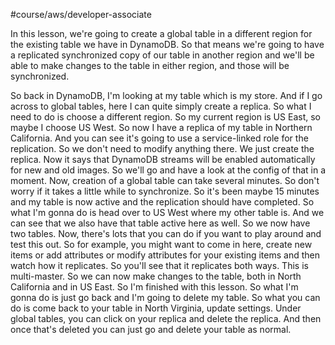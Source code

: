 #course/aws/developer-associate 

In this lesson, we're going to create a global table in a different region for the existing table we have in DynamoDB. So that means we're going to have a replicated synchronized copy of our table in another region and we'll be able to make changes to the table in either region, and those will be synchronized. 

So back in DynamoDB, I'm looking at my table which is my store. And if I go across to global tables, here I can quite simply create a replica. So what I need to do is choose a different region. So my current region is US East, so maybe I choose US West. So now I have a replica of my table in Northern California. And you can see it's going to use a service-linked role for the replication. So we don't need to modify anything there. We just create the replica. Now it says that DynamoDB streams will be enabled automatically for new and old images. So we'll go and have a look at the config of that in a moment. Now, creation of a global table can take several minutes. So don't worry if it takes a little while to synchronize. So it's been maybe 15 minutes and my table is now active and the replication should have completed. So what I'm gonna do is head over to US West where my other table is. And we can see that we also have that table active here as well. So we now have two tables. Now, there's lots that you can do if you want to play around and test this out. So for example, you might want to come in here, create new items or add attributes or modify attributes for your existing items and then watch how it replicates. So you'll see that it replicates both ways. This is multi-master. So we can now make changes to the table, both in North California and in US East. So I'm finished with this lesson. So what I'm gonna do is just go back and I'm going to delete my table. So what you can do is come back to your table in North Virginia, update settings. Under global tables, you can click on your replica and delete the replica. And then once that's deleted you can just go and delete your table as normal.
